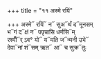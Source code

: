 +++
title = "११ अस्मे रयिं"

+++
अस्मे᳓ रयिं᳓ न᳓ सुअ᳓र्थं द᳓मूनसम्  
भ᳓गं द᳓क्षं न᳓ पपृचासि धर्णसि᳓म्  
रश्मीँ᳓र् ऽव° यो᳓ य᳓मति ज᳓न्मनी उभे᳓  
देवा᳓नां शं᳓सम् ऋत᳓ आ᳓ च सुक्र᳓तुः